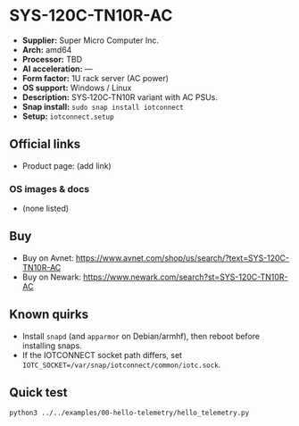 # SYS-120C-TN10R-AC

- **Supplier:** Super Micro Computer  Inc.
- **Arch:** amd64
- **Processor:** TBD
- **AI acceleration:** —
- **Form factor:** 1U rack server (AC power)
- **OS support:** Windows / Linux
- **Description:** SYS‑120C‑TN10R variant with AC PSUs.
- **Snap install:** `sudo snap install iotconnect`
- **Setup:** `iotconnect.setup`

## Official links
- Product page: (add link)

### OS images & docs
- (none listed)

## Buy
- Buy on Avnet: https://www.avnet.com/shop/us/search/?text=SYS-120C-TN10R-AC
- Buy on Newark: https://www.newark.com/search?st=SYS-120C-TN10R-AC

## Known quirks
- Install `snapd` (and `apparmor` on Debian/armhf), then reboot before installing snaps.
- If the IOTCONNECT socket path differs, set `IOTC_SOCKET=/var/snap/iotconnect/common/iotc.sock`.

## Quick test
```bash
python3 ../../examples/00-hello-telemetry/hello_telemetry.py
```
